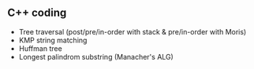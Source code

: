 ## C++ coding
+ Tree traversal (post/pre/in-order with stack & pre/in-order with Moris)
+ KMP string matching
+ Huffman tree
+ Longest palindrom substring (Manacher's ALG)
